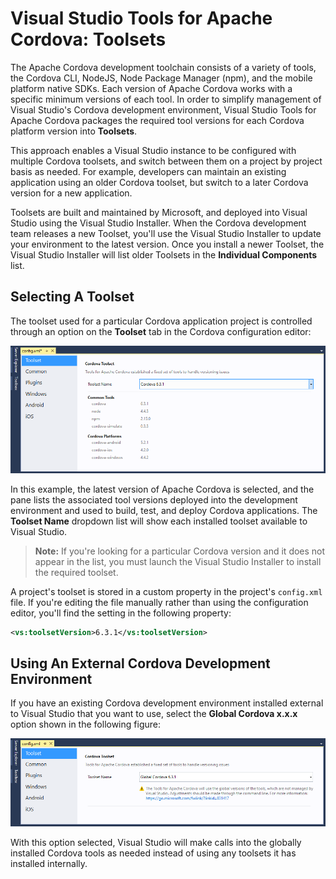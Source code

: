 <properties
   pageTitle="Visual Studio Tools for Apache Cordova: Toolsets | Cordova"
   description="Using Toolsets in Visual Studio Tools for Apache Cordova"
   services="na"
   documentationCenter=""
   authors="johnwargo"
   tags=""/>
<tags ms.technology="cordova" ms.prod="visual-studio-dev15"
   ms.service="na"
   ms.devlang="javascript"
   ms.topic="article"
   ms.tgt_pltfrm="mobile-multiple"
   ms.workload="na"
   ms.date="11/04/2016"
   ms.author="johnwargo"/>

# Visual Studio Tools for Apache Cordova: Toolsets

The Apache Cordova development toolchain consists of a variety of tools, the Cordova CLI, NodeJS, Node Package Manager (npm), and the mobile platform native SDKs. Each version of Apache Cordova works with a specific minimum versions of each tool. In order to simplify management of Visual Studio's Cordova development environment, Visual Studio Tools for Apache Cordova packages the required tool versions for each Cordova platform version into **Toolsets**. 

This approach enables a Visual Studio instance to be configured with multiple Cordova toolsets, and switch between them on a project by project basis as needed. For example, developers can maintain an existing application using an older Cordova toolset, but switch to a later Cordova version for a new application.

Toolsets are built and maintained by Microsoft, and deployed into Visual Studio using the Visual Studio Installer. When the Cordova development team releases a new Toolset, you'll use the Visual Studio Installer to update your environment to the latest version.  Once you install a newer Toolset, the Visual Studio Installer will list older Toolsets in the **Individual Components** list. 

## Selecting A Toolset  

The toolset used for a particular Cordova application project is controlled through an option on the **Toolset** tab in the Cordova configuration editor: 

![Apache Cordova Configuration Editor: Local Cordova Configuration](media/vs-taco-2017-toolsets/figure-01.png) 

In this example, the latest version of Apache Cordova is selected, and the pane lists the associated tool versions deployed into the development environment and used to build, test, and deploy Cordova applications. The **Toolset Name** dropdown list will show each installed toolset available to Visual Studio. 

> **Note:** If you're looking for a particular Cordova version and it does not appear in the list, you must launch the Visual Studio Installer to install the required toolset.
 
A project's toolset is stored in a custom property in the project's `config.xml` file. If you're editing the file manually rather than using the configuration editor, you'll find the setting in the following property: 

```xml
<vs:toolsetVersion>6.3.1</vs:toolsetVersion>
``` 

## Using An External Cordova Development Environment

If you have an existing Cordova development environment installed external to Visual Studio that you want to use, select the **Global Cordova x.x.x** option shown in the following figure:  

![Apache Cordova Configuration Editor: Global Cordova Configuration](media/vs-taco-2017-toolsets/figure-02.png)

With this option selected, Visual Studio will make calls into the globally installed Cordova tools as needed instead of using any toolsets it has installed internally.
